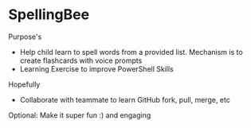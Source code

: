 # SpellingBee

Purpose's

* Help child learn to spell words from a provided list.  Mechanism is to create flashcards with voice prompts
* Learning Exercise to improve PowerShell Skills

Hopefully

* Collaborate with teammate to learn GitHub fork, pull, merge, etc

Optional: Make it super fun :) and engaging
